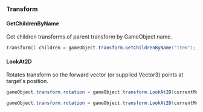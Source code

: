 ### Transform

#### GetChildrenByName

Get children transforms of parent transform by GameObject name.

```csharp
Transform[] children = gameObject.transform.GetChildrenByName("Item");
```

#### LookAt2D

Rotates transform so the forward vector (or supplied Vector3) points at target's position.

```csharp
gameObject.transform.rotation = gameObject.transform.LookAt2D(currentMousePosition);
```

```csharp
gameObject.transform.rotation = gameObject.transform.LookAt2D(currentMousePosition, Vector3.right);
```
